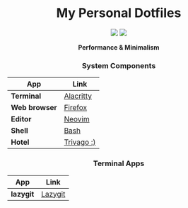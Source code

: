 <!-- HEADER & SHIELDS -->
<div align="center">

<h1>My Personal Dotfiles</h1>

![](https://img.shields.io/github/last-commit/turmaxx/.dotfiles?color=212121&logo=&logoColor=131821&style=for-the-badge)
![](https://img.shields.io/github/stars/turmaxx/.dotfiles?color=212121&logo=&logoColor=131821&style=for-the-badge)


<b>Performance & Minimalism</b>


<h3>System Components</h3>

|     App     |    Link     |
| ----------- | ----------- |
| **Terminal**     | [Alacritty][ALACRITTY]|
| **Web browser**  | [Firefox][FIREFOX]    |
| **Editor**       | [Neovim][NEOVIM]      |
| **Shell**        | [Bash][BASH]          |
| **Hotel**        | [Trivago :)][RICKROLL]| <!--RICK ROLL LINK-->


<h3>Terminal Apps</h3>

|     App     |    Link                    |
| ----------- | -----------                |
| **lazygit** |  [Lazygit][LAZYGIT]        |

</div>

<!-- LINKS -->
[RICKROLL]: https://www.youtube.com/watch?v=dQw4w9WgXcQ
[NEOVIM]: https://github.com/neovim/neovim
[FIREFOX]: https://www.mozilla.org/en-US/firefox/new/
[ALACRITTY]: https://github.com/alacritty/alacritty
[BASH]: https://github.com/gitGNU/gnu_bash
[LAZYGIT]: https://github.com/jesseduffield/lazygit

<!-- 
----------------------------------------------------------------------------------------------------------------------------------------------------------------------------------------------------------
<h1 align="center">
  <img src="https://camo.githubusercontent.com/8c73ac68e6db84a5c58eef328946ba571a92829b3baaa155b7ca5b3521388cc9/68747470733a2f2f692e696d6775722e636f6d2f367146436c41312e706e67" width="100px" /> <br>
  
  sioodmy's dotfiles <br>
  <img src="https://raw.githubusercontent.com/catppuccin/catppuccin/main/assets/palette/macchiato.png" width="600px" /> <br>
  <div align="center">

  <div align="center">
   <p></p>
   <a href="">
      <img src="https://img.shields.io/github/issues/sioodmy/dotfiles?color=fab387&labelColor=303446&style=for-the-badge">
   </a>
   <a href="https://github.com/sioodmy/dotfiles/stargazers">
      <img src="https://img.shields.io/github/stars/sioodmy/dotfiles?color=ca9ee6&labelColor=303446&style=for-the-badge">
   </a>
   <a href="https://github.com/sioodmy/dotfiles/">
      <img src="https://img.shields.io/github/repo-size/sioodmy/dotfiles?color=ea999c&labelColor=303446&style=for-the-badge">
   </a>
   <a href="https://github.com/sioodmy/dotfiles/blob/main/LICENSE">
    <img src="https://img.shields.io/static/v1.svg?style=for-the-badge&label=License&message=GPL-3&logoColor=ca9ee6&colorA=313244&colorB=cba6f7"/>
   </a>
   <a href="https://liberapay.com/sioodmy/donate"><img src="https://img.shields.io/liberapay/patrons/sioodmy.svg?logo=liberapay?color=e5c890&labelColor=303446&style=for-the-badge"></a>
   <br>
</div>
</h1>

<br>
</div>

<p align="center">
<img src="https://media.discordapp.net/attachments/1020403449092911186/1024341925630844939/unknown.png?width=1122&height=631" width="600" alt="" />
</p>

## 📦 Contents

- [modules](modules) 🍱 modularized NixOS configs
  - [home](modules/home) 🏠 my [Home-Manager](https://github.com/nix-community/home-manager) config
  - [core](modules/core) 🧠 Core NixOS configuration
  - [nvidia](modules/nvidia) 💚 My next GPU won't be NVIDIA
  - [server](modules/server) ☁️ Server stuff for selfhosting on pi4
  - [wayland](modules/wayland) 🚀 Wayland configs and rice
- [hosts](hosts) 🌳 per-host configuration
  - [anthe](hosts/anthe) 🖥️ My desktop with nvidia gpu
  - [iapetus](hosts/iapetus) 🍓 Raspberry pi server
  - [io](hosts/io) 💻 Configs for my future framework laptop ([currently im kinda broke](https://en.liberapay.com/sioodmy/))
- [pkgs](pkgs) 💿 exported packages

## 💛 Donate

If you would like to support me you can sponsor me via [liberapay.com/sioodmy](https://en.liberapay.com/sioodmy/)

<a href="https://liberapay.com/sioodmy/donate"><img alt="Donate using Liberapay" src="https://liberapay.com/assets/widgets/donate.svg"></a>

... or if you prefer crypto

Ethereum: `0x430de39c494E40808F9d8A50958Eec622C3B5577`

Monero/Bitcoin: sioodmy.dev

## ❤️ Special thanks to

[notusknot](https://github.com/notusknot) -
[siduck](https://github.com/siduck) -
[rxyhn](https://github.com/rxyhn) -
[fufexan](https://github.com/fufexan) -
[hlissner](https://github.com/hlissner) -
[owl4ce](https://github.com/owl4ce) -
[luca.py](https://gitlab.com/luca.py/) -
[FromSyntax](https://github.com/FromSyntax) -
[pupbrained](https://github.com/pupbrained) -
[ini](https://github.com/InioX) -->